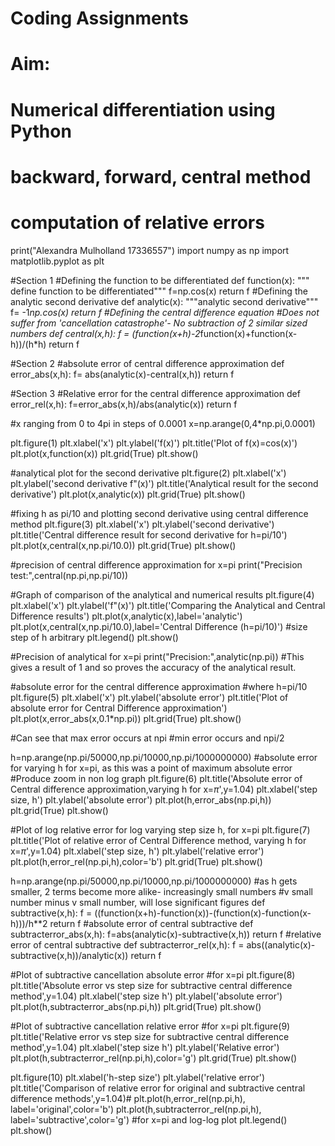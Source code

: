 # Coding Assignments
# Aim:
# Numerical differentiation using Python
# backward, forward, central method
# computation of relative errors
print("Alexandra Mulholland 17336557")
import numpy as np
import matplotlib.pyplot as plt


#Section 1
#Defining the function to be differentiated 
def function(x):
    """ define function to be differentiated"""
    f=np.cos(x)
    return f
#Defining the analytic second derivative
def analytic(x):
    """analytic second derivative"""
    f= -1*np.cos(x)
    return f
#Defining the central difference equation 
#Does not suffer from 'cancellation catastrophe'- No subtraction of 2 similar sized numbers
def central(x,h):
    f = (function(x+h)-2*function(x)+function(x-h))/(h*h)
    return f

#Section 2
#absolute error of central difference approximation
def error_abs(x,h):
    f= abs(analytic(x)-central(x,h))
    return f 

#Section 3
#Relative error for the central difference approximation
def error_rel(x,h):
    f=error_abs(x,h)/abs(analytic(x))
    return f

#x ranging from 0 to 4pi in steps of 0.0001
x=np.arange(0,4*np.pi,0.0001)

plt.figure(1)
plt.xlabel('x')
plt.ylabel('f(x)')
plt.title('Plot of f(x)=cos(x)')
plt.plot(x,function(x))
plt.grid(True)
plt.show()

#analytical plot for the second derivative
plt.figure(2)
plt.xlabel('x')
plt.ylabel('second derivative f"(x)')
plt.title('Analytical result for the second derivative')
plt.plot(x,analytic(x))
plt.grid(True)
plt.show()

#fixing h as pi/10 and plotting second derivative using central difference method
plt.figure(3)
plt.xlabel('x')
plt.ylabel('second derivative')
plt.title('Central difference result for second derivative for h=pi/10')
plt.plot(x,central(x,np.pi/10.0))
plt.grid(True)
plt.show()

#precision of central difference approximation for x=pi
print("Precision test:",central(np.pi,np.pi/10))

#Graph of comparison of the analytical and numerical results
plt.figure(4)
plt.xlabel('x')
plt.ylabel('f"(x)')
plt.title('Comparing the Analytical and Central Difference results')
plt.plot(x,analytic(x),label='analytic')
plt.plot(x,central(x,np.pi/10.0),label='Central Difference (h=pi/10)') #size step of h arbitrary
plt.legend()
plt.show()

#Precision of analytical for x=pi
print("Precision:",analytic(np.pi))
#This gives a result of 1 and so proves the accuracy of the analytical result.

#absolute error for the central difference approximation
#where h=pi/10
plt.figure(5)
plt.xlabel('x')
plt.ylabel('absolute error')
plt.title('Plot of absolute error for Central Difference approximation')
plt.plot(x,error_abs(x,0.1*np.pi))
plt.grid(True)
plt.show()

#Can see that max error occurs at npi
#min error occurs and npi/2

h=np.arange(np.pi/50000,np.pi/10000,np.pi/1000000000)
#absolute error for varying h for x=pi, as this was a point of maximum absolute error
#Produce zoom in non log graph 
plt.figure(6)
plt.title('Absolute error of Central difference approximation,varying h for x=$\pi$',y=1.04)
plt.xlabel('step size, h')
plt.ylabel('absolute error')
plt.plot(h,error_abs(np.pi,h))
plt.grid(True)
plt.show()

#Plot of log relative error for log varying step size h, for x=pi
plt.figure(7)
plt.title('Plot of relative error of Central Difference method, varying h for x=$\pi$',y=1.04)
plt.xlabel('step size, h')
plt.ylabel('relative error')
plt.plot(h,error_rel(np.pi,h),color='b')
plt.grid(True)
plt.show()

h=np.arange(np.pi/50000,np.pi/10000,np.pi/1000000000)
#as h gets smaller, 2 terms become more alike- increasingly small numbers
#v small number minus v small number, will lose significant figures
def subtractive(x,h):
    f = ((function(x+h)-function(x))-(function(x)-function(x-h)))/h**2
    return f
#absolute error of central subtractive
def subtracterror_abs(x,h):
    f=abs(analytic(x)-subtractive(x,h))
    return f
#relative error of central subtractive
def subtracterror_rel(x,h):
	f = abs((analytic(x)-subtractive(x,h))/analytic(x))
	return f

#Plot of subtractive cancellation absolute error 
#for x=pi
plt.figure(8)
plt.title('Absolute error vs step size for subtractive central difference method',y=1.04)
plt.xlabel('step size h')
plt.ylabel('absolute error')
plt.plot(h,subtracterror_abs(np.pi,h))
plt.grid(True)
plt.show()

#Plot of subtractive cancellation relative error 
#for x=pi
plt.figure(9)
plt.title('Relative error vs step size for subtractive central difference method',y=1.04)
plt.xlabel('step size h')
plt.ylabel('Relative error')
plt.plot(h,subtracterror_rel(np.pi,h),color='g')
plt.grid(True)
plt.show()

plt.figure(10)
plt.xlabel('h-step size')
plt.ylabel('relative error')
plt.title('Comparison of relative error for original and subtractive central difference methods',y=1.04)#
plt.plot(h,error_rel(np.pi,h), label='original',color='b')
plt.plot(h,subtracterror_rel(np.pi,h), label='subtractive',color='g') #for x=pi and log-log plot
plt.legend()
plt.show()
